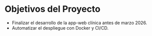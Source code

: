 # Objetivos del Proyecto

- Finalizar el desarrollo de la app-web clínica antes de marzo 2026.
- Automatizar el despliegue con Docker y CI/CD.
